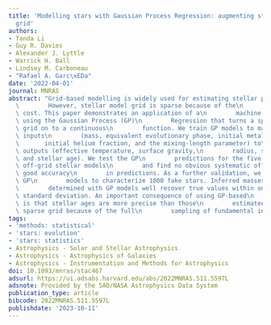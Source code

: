```yaml
---
title: 'Modelling stars with Gaussian Process Regression: augmenting stellar model
  grid'
authors:
- Tanda Li
- Guy R. Davies
- Alexander J. Lyttle
- Warrick H. Ball
- Lindsey M. Carboneau
- "Rafael A. Garc\xEDa"
date: '2022-04-01'
journal: MNRAS
abstract: "Grid-based modelling is widely used for estimating stellar parameters.\n\
  \        However, stellar model grid is sparse because of the\n        computational\
  \ cost. This paper demonstrates an application of a\n        machine-learning algorithm\
  \ using the Gaussian Process (GP)\n        Regression that turns a sparse model\
  \ grid on to a continuous\n        function. We train GP models to map five fundamental\
  \ inputs\n        (mass, equivalent evolutionary phase, initial metallicity,\n \
  \       initial helium fraction, and the mixing-length parameter) to\n        observable\
  \ outputs (effective temperature, surface gravity,\n        radius, surface metallicity,\
  \ and stellar age). We test the GP\n        predictions for the five outputs using\
  \ off-grid stellar models\n        and find no obvious systematic offsets, indicating\
  \ good accuracy\n        in predictions. As a further validation, we apply these\
  \ GP\n        models to characterize 1000 fake stars. Inferred masses and ages\n\
  \        determined with GP models well recover true values within one\n       \
  \ standard deviation. An important consequence of using GP-based\n        interpolation\
  \ is that stellar ages are more precise than those\n        estimated with the original\
  \ sparse grid because of the full\n        sampling of fundamental inputs."
tags:
- 'methods: statistical'
- 'stars: evolution'
- 'stars: statistics'
- Astrophysics - Solar and Stellar Astrophysics
- Astrophysics - Astrophysics of Galaxies
- Astrophysics - Instrumentation and Methods for Astrophysics
doi: 10.1093/mnras/stac467
adsurl: https://ui.adsabs.harvard.edu/abs/2022MNRAS.511.5597L
adsnote: Provided by the SAO/NASA Astrophysics Data System
publication_type: article
bibcode: 2022MNRAS.511.5597L
publishdate: '2023-10-11'
---
```

